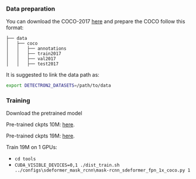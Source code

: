 

### Data preparation
You can download the COCO-2017 [here](https://cocodataset.org) and prepare the COCO follow this format:

```tree data
├── data
│   ├── coco
│   │   ├── annotations
│   │   ├── train2017
│   │   ├── val2017
│   │   ├── test2017
```
It is suggested to link the data path as:
```bash
export DETECTRON2_DATASETS=/path/to/data
```


### Training
Download the pretrained model

Pre-trained ckpts 10M: [here](https://drive.google.com/file/d/1pHrampLjyE1kLr-4DS1WgSdnCVPzL6Tq/view?usp=sharing).

Pre-trained ckpts 19M: [here](https://drive.google.com/file/d/1pSGCOzrZNgHDxQXAp-Uelx61snIbQC1H/view?usp=drive_link).


Train 19M on 1 GPUs:

- `cd tools`
- `CUDA_VISIBLE_DEVICES=0,1 ./dist_train.sh ../configs\sdeformer_mask_rcnn\mask-rcnn_sdeformer_fpn_1x_coco.py 1`